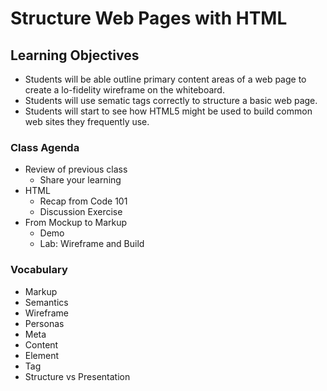 # Structure Web Pages with HTML

## Learning Objectives
- Students will be able outline primary content areas of a web page to create a lo-fidelity wireframe on the whiteboard.
- Students will use sematic tags correctly to structure a basic web page.
- Students will start to see how HTML5 might be used to build common web sites they frequently use. 

### Class Agenda

- Review of previous class
  - Share your learning
- HTML
  - Recap from Code 101
  - Discussion Exercise
- From Mockup to Markup
  - Demo
  - Lab: Wireframe and Build

### Vocabulary

- Markup
- Semantics
- Wireframe
- Personas
- Meta
- Content
- Element
- Tag
- Structure vs Presentation
